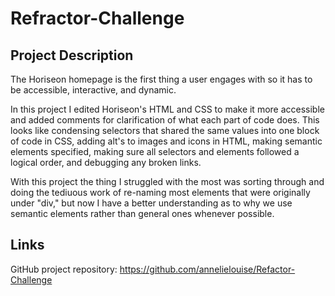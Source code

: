 # Refractor-Challenge

## Project Description

The Horiseon homepage is the first thing a user engages with so it has to be accessible, interactive, and dynamic.

In this project I edited Horiseon's HTML and CSS to make it more accessible and added comments for clarification of what each part of code does. This looks like condensing selectors that shared the same values into one block of code in CSS, adding alt's to images and icons in HTML, making semantic elements specified, making sure all selectors and elements followed a logical order, and debugging any broken links. 
 
With this project the thing I struggled with the most was sorting through and doing the tediuous work of re-naming most elements that were originally under "div," but now I have a better understanding as to why we use semantic elements rather than general ones whenever possible.

## Links
GitHub project repository: https://github.com/annelielouise/Refactor-Challenge
